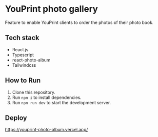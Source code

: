 # YouPrint photo gallery

Feature to enable YouPrint clients to order the photos of their photo book.

## Tech stack

- React.js
- Typescript
- react-photo-album
- Tailwindcss

## How to Run

1. Clone this repository.
2. Run `npm i` to install dependencies.
3. Run `npm run dev` to start the development server.

## Deploy

https://youprint-photo-album.vercel.app/